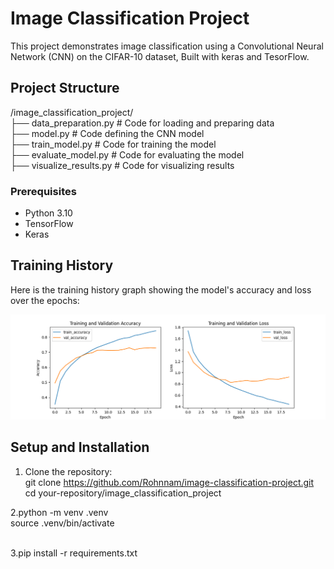 # Image Classification Project

This project demonstrates image classification using a Convolutional Neural Network (CNN) on the CIFAR-10 dataset, Built with keras and TesorFlow.

## Project Structure

/image_classification_project/ <br>
├── data_preparation.py # Code for loading and preparing data  <br>
├── model.py # Code defining the CNN model <br>
├── train_model.py # Code for training the model <br>
├── evaluate_model.py # Code for evaluating the model <br>
├── visualize_results.py # Code for visualizing results <br>

### Prerequisites

- Python 3.10
- TensorFlow
- Keras


## Training History

Here is the training history graph showing the model's accuracy and loss over the epochs:

![Training History](training_history.png)





## Setup and Installation

1. Clone the repository:<br>
   git clone https://github.com/Rohnnam/image-classification-project.git <br>
   cd your-repository/image_classification_project<br>


2.python -m venv .venv<br>
 source .venv/bin/activate<br>
<br>

3.pip install -r requirements.txt
